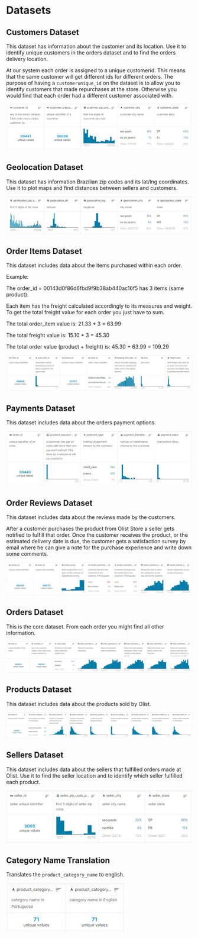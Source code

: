 # Datasets

## Customers Dataset

This dataset has information about the customer and its location. Use it to identify unique customers in the orders dataset and to find the orders delivery location.

At our system each order is assigned to a unique customerid. This means that the same customer will get different ids for different orders. The purpose of having a ``customerunique_id`` on the dataset is to allow you to identify customers that made repurchases at the store. Otherwise you would find that each order had a different customer associated with.

![Details](imgs/customers.JPG)

## Geolocation Dataset

This dataset has information Brazilian zip codes and its lat/lng coordinates. Use it to plot maps and find distances between sellers and customers.

![Details](imgs/geolocation.JPG)

## Order Items Dataset

This dataset includes data about the items purchased within each order.

Example:

The order_id = 00143d0f86d6fbd9f9b38ab440ac16f5 has 3 items (same  product). 

Each item has the freight calculated accordingly to its measures and weight. To get the total freight value for each order you just have to sum.

The total order_item value is: 21.33 * 3 = 63.99

The total freight value is: 15.10 * 3 = 45.30

The total order value (product + freight) is: 45.30 + 63.99 = 109.29

![Details](imgs/order_items.JPG)

## Payments Dataset

This dataset includes data about the orders payment options.

![Details](imgs/order_payments.JPG)

## Order Reviews Dataset

This dataset includes data about the reviews made by the customers.

After a customer purchases the product from Olist Store a seller gets notified to fulfill that order. Once the customer receives the product, or the estimated delivery date is due, the customer gets a satisfaction survey by email where he can give a note for the purchase experience and write down some comments.

![Details](imgs/order_reviews.JPG)

## Orders Dataset

This is the core dataset. From each order you might find all other information.

![Details](imgs/orders.JPG)

## Products Dataset

This dataset includes data about the products sold by Olist.

![Details](imgs/products.JPG)

## Sellers Dataset

This dataset includes data about the sellers that fulfilled orders made at Olist. Use it to find the seller location and to identify which seller fulfilled each product.

![Details](imgs/sellers.JPG)

## Category Name Translation

Translates the ``product_category_name`` to english.

![Details](imgs/translations.JPG)